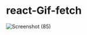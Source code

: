 # react-Gif-fetch
![Screenshot (85)](https://user-images.githubusercontent.com/62586380/104769961-1c832600-5796-11eb-8146-fdc09f210bf3.png)
